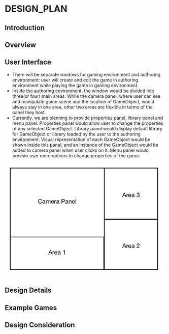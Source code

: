 # DESIGN_PLAN

## Introduction

## Overview

## User Interface
- There will be separate windows for gaming environment and authoring environment: user will create and edit the game in authoring environment while playing the game in gaming environment.
- Inside the authoring environment, the window would be divided into three(or four) main areas. While the camera panel, where user can see and manipulate game scene and the location of GameObject, would always stay in one area, other two areas are flexible in terms of the panel they host. 
- Currently, we are planning to provide properties panel, library panel and menu panel. Properties panel would allow user to change the properties of any selected GameObject. Library panel would display default library for GameObject or library loaded by the user to the authoring environment. Visual representation of each GameObject would be shown inside this panel, and an instance of the GameObject would be added to camera panel when user clicks on it. Menu panel would provide user more options to change properties of the game. 

![UI](UI.png)

## Design Details

## Example Games

## Design Consideration